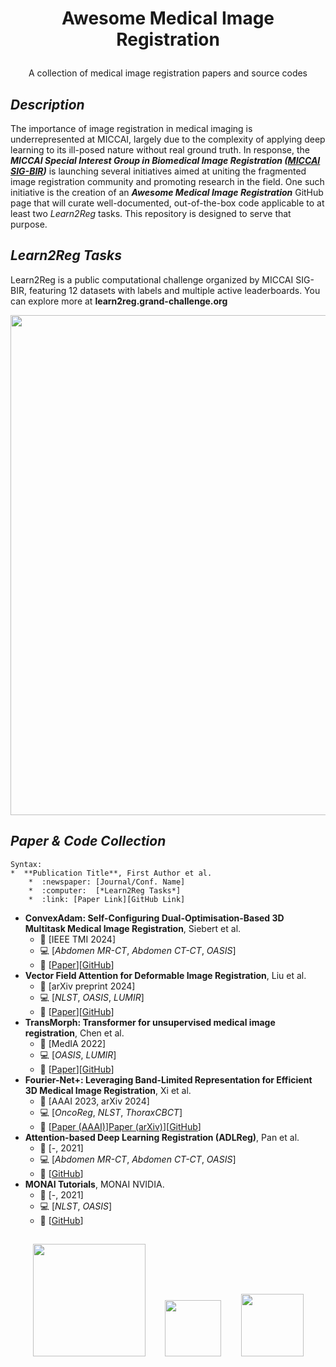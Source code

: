 # <p align=center>Awesome Medical Image Registration</p>
<p align=center>A collection of medical image registration papers and source codes</p>

## *Description*
The importance of image registration in medical imaging is underrepresented at MICCAI, largely due to the complexity of applying deep learning to its ill-posed nature without real ground truth. In response, the ***MICCAI Special Interest Group in Biomedical Image Registration ([MICCAI SIG-BIR](https://miccai.org/index.php/special-interest-groups/bir/))*** is launching several initiatives aimed at uniting the fragmented image registration community and promoting research in the field. One such initiative is the creation of an ***Awesome Medical Image Registration*** GitHub page that will curate well-documented, out-of-the-box code applicable to at least two *Learn2Reg* tasks. This repository is designed to serve that purpose.

## *Learn2Reg Tasks*
Learn2Reg is a public computational challenge organized by MICCAI SIG-BIR, featuring 12 datasets with labels and multiple active leaderboards. You can explore more at **learn2reg.grand-challenge.org**
<p align=center><img src="https://github.com/sigbir/awesome/blob/main/figs/L2R_tasks_.jpg" width="800"/></p>

## *Paper & Code Collection*

```
Syntax:
*  **Publication Title**, First Author et al.
    *  :newspaper: [Journal/Conf. Name] 
    *  :computer:  [*Learn2Reg Tasks*] 
    *  :link: [Paper Link][GitHub Link]
```
*  **ConvexAdam: Self-Configuring Dual-Optimisation-Based 3D Multitask Medical Image Registration**, Siebert et al.
    *  :newspaper: [IEEE TMI 2024]
    *  :computer: [*Abdomen MR-CT*, *Abdomen CT-CT*, *OASIS*]
    *  :link: [[Paper](https://ieeexplore.ieee.org/document/10681158)][[GitHub](https://github.com/multimodallearning/convexAdam)]
*  **Vector Field Attention for Deformable Image Registration**, Liu et al.
    *  :newspaper: [arXiv preprint 2024]
    *  :computer: [*NLST*, *OASIS*, *LUMIR*]
    *  :link: [[Paper](https://arxiv.org/abs/2407.10209)][[GitHub](https://github.com/yihao6/vfa/)]
*  **TransMorph: Transformer for unsupervised medical image registration**, Chen et al.
    *  :newspaper: [MedIA 2022]
    *  :computer: [*OASIS*, *LUMIR*] 
    *  :link: [[Paper](https://www.sciencedirect.com/science/article/pii/S1361841522002432)][[GitHub](https://github.com/junyuchen245/TransMorph_Transformer_for_Medical_Image_Registration)]
*  **Fourier-Net+: Leveraging Band-Limited Representation for Efficient 3D Medical Image Registration**, Xi et al.
    *  :newspaper: [AAAI 2023, arXiv 2024] 
    *  :computer: [*OncoReg*, *NLST*, *ThoraxCBCT*]
    *  :link: [[Paper (AAAI)](https://doi.org/10.1609/aaai.v37i1.25182)][Paper (arXiv)](https://arxiv.org/abs/2307.02997)][[GitHub](https://github.com/xi-jia/Fourier-Net)]
*  **Attention-based Deep Learning Registration (ADLReg)**, Pan et al.
    *  :newspaper: [-, 2021]
    *  :computer: [*Abdomen MR-CT*, *Abdomen CT-CT*, *OASIS*]
    *  :link: [[GitHub](https://github.com/WinterPan2017/ADLReg)]
*  **MONAI Tutorials**, MONAI NVIDIA.
    *  :newspaper: [-, 2021] 
    *  :computer: [*NLST*, *OASIS*] 
    *  :link: [[GitHub](https://github.com/Project-MONAI/tutorials/tree/main/3d_registration)]

##
<p align="center"> <a href="https://miccai.org/index.php/special-interest-groups/bir/" target="_blank"><img src="https://github.com/sigbir/awesome-medical-image-registration/blob/main/figs/sigbir_logo.jpg" width="180"/></a>&nbsp;&nbsp;&nbsp;&nbsp;&nbsp;&nbsp;&nbsp;&nbsp;<a href="https://www.google.com/search?q=Learn2Reg+Grand+Challenge&sca_esv=7742ccf3e574a415&sca_upv=1&ei=uUbyZrW8IbCXwbkP4p3KmQI&ved=0ahUKEwj1_LK95dqIAxWwSzABHeKOMiMQ4dUDCA8&uact=5&oq=Learn2Reg+Grand+Challenge&gs_lp=Egxnd3Mtd2l6LXNlcnAiGUxlYXJuMlJlZyBHcmFuZCBDaGFsbGVuZ2UyBRAhGKABMgUQIRigATIFECEYoAEyBRAhGKABMgUQIRirAjIFECEYqwJIjRxQ3wRYvRpwAXgBkAEAmAFvoAGnDKoBBDEyLjS4AQPIAQD4AQGYAhGgAtkMwgIKEAAYsAMY1gQYR8ICCxAAGIAEGJECGIoFwgIFEAAYgATCAgQQABgewgIIEAAYgAQYogTCAggQABiiBBiJBZgDAIgGAZAGCJIHBDcuMTCgB5FD&sclient=gws-wiz-serp" target="_blank"><img src="https://github.com/sigbir/awesome-medical-image-registration/blob/main/figs/l2r_logo_21.png" width="90"/></a>&nbsp;&nbsp;&nbsp;&nbsp;&nbsp;&nbsp;&nbsp;&nbsp;<a href="https://miccai.org/" target="_blank"><img src="https://github.com/sigbir/awesome-medical-image-registration/blob/main/figs/miccai_logo2.jpg" width="100"/></a></p>

